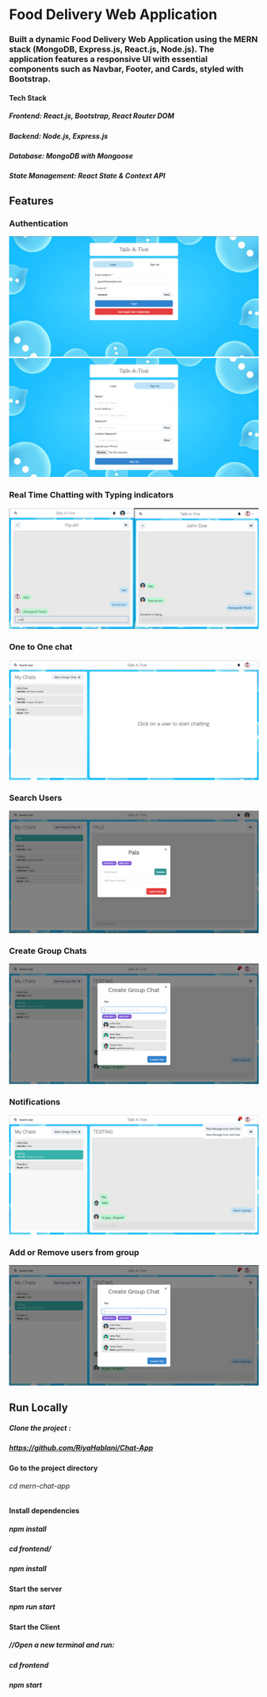 # Food Delivery Web Application

### Built a dynamic Food Delivery Web Application using the MERN stack (MongoDB, Express.js, React.js, Node.js). The application features a responsive UI with essential components such as Navbar, Footer, and Cards, styled with Bootstrap.

#### Tech Stack
##### Frontend: React.js, Bootstrap, React Router DOM
##### Backend: Node.js, Express.js
##### Database: MongoDB with Mongoose
##### State Management: React State & Context API

## Features
### Authentication
![](https://github.com/RiyaHablani/Chat-App/blob/master/login.PNG)
![](https://github.com/RiyaHablani/Chat-App/blob/master/signup.PNG)

### Real Time Chatting with Typing indicators
![](https://github.com/RiyaHablani/Chat-App/blob/master/real-time.PNG)

### One to One chat
![](https://github.com/RiyaHablani/Chat-App/blob/master/mainscreen.PNG)

### Search Users
![](https://github.com/RiyaHablani/Chat-App/blob/master/add%20rem.PNG)

### Create Group Chats
![](https://github.com/RiyaHablani/Chat-App/blob/master/new%20grp.PNG)

### Notifications
![](https://github.com/RiyaHablani/Chat-App/blob/master/group%20%2B%20notif.PNG)

### Add or Remove users from group
![](https://github.com/RiyaHablani/Chat-App/blob/master/new%20grp.PNG)

## Run Locally
##### Clone the project :
##### https://github.com/RiyaHablani/Chat-App

#### Go to the project directory
###### cd mern-chat-app

#### Install dependencies
##### npm install
##### cd frontend/
##### npm install

#### Start the server
##### npm run start

#### Start the Client
##### //Open a new terminal and run:
##### cd frontend
##### npm start

